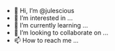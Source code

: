 - 👋 Hi, I’m @julescious
- 👀 I’m interested in ...
- 🌱 I’m currently learning ...
- 💞️ I’m looking to collaborate on ...
- 📫 How to reach me ...

<!---
julescious/julescious is a ✨ special ✨ repository because its `README.md` (this file) appears on your GitHub profile.
You can click the Preview link to take a look at your changes.
--->
